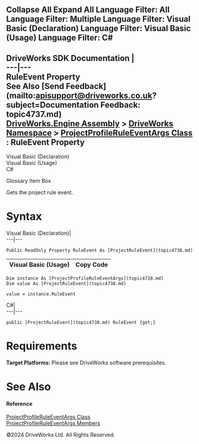        

 Collapse All Expand All  Language Filter: All  Language Filter: Multiple  Language Filter: Visual Basic (Declaration) Language Filter: Visual Basic (Usage) Language Filter: C#  
---  
DriveWorks SDK Documentation  |   
---|---  
RuleEvent Property   
See Also [Send Feedback](mailto:apisupport@driveworks.co.uk?subject=Documentation Feedback: topic4737.md)  
[DriveWorks.Engine Assembly](topic2156.md) > [DriveWorks Namespace](topic2159.md) > [ProjectProfileRuleEventArgs Class](topic4728.md) : RuleEvent Property  
---  
  
Visual Basic (Declaration)    
Visual Basic (Usage)    
C# 

Glossary Item Box

Gets the project rule event. 

# Syntax

Visual Basic (Declaration)|   
---|---  
      
    
    Public ReadOnly Property RuleEvent As [ProjectRuleEvent](topic4738.md)  
  
Visual Basic (Usage)| Copy Code  
---|---  
      
    
    Dim instance As [ProjectProfileRuleEventArgs](topic4728.md)
    Dim value As [ProjectRuleEvent](topic4738.md)
     
    value = instance.RuleEvent  
  
C#|   
---|---  
      
    
    public [ProjectRuleEvent](topic4738.md) RuleEvent {get;}  
  
# Requirements

**Target Platforms:** Please see DriveWorks software prerequisites.

# See Also

#### Reference

[ProjectProfileRuleEventArgs Class](topic4728.md)   
[ProjectProfileRuleEventArgs Members](topic4729.md)

©2024 DriveWorks Ltd. All Rights Reserved.
